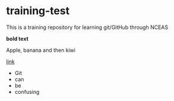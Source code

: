 # training-test
This is a training repository for learning git/GitHub through NCEAS

**bold text**

Apple, banana
and then kiwi

[link](https://github.com/bmahardja)

- Git
- can
- be
- confusing